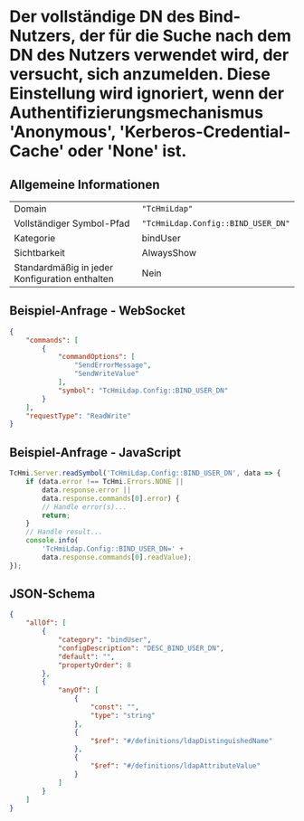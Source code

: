 # Der vollständige DN des Bind-Nutzers, der für die Suche nach dem DN des Nutzers verwendet wird, der versucht, sich anzumelden. Diese Einstellung wird ignoriert, wenn der Authentifizierungsmechanismus 'Anonymous', 'Kerberos-Credential-Cache' oder 'None' ist.

## Allgemeine Informationen

|  |  |
| - | - |
| Domain | `"TcHmiLdap"` |
| Vollständiger Symbol-Pfad | `"TcHmiLdap.Config::BIND_USER_DN"` |
| Kategorie | bindUser |
| Sichtbarkeit | AlwaysShow |
| Standardmäßig in jeder Konfiguration enthalten | Nein |

## Beispiel-Anfrage - WebSocket

```json
{
    "commands": [
        {
            "commandOptions": [
                "SendErrorMessage",
                "SendWriteValue"
            ],
            "symbol": "TcHmiLdap.Config::BIND_USER_DN"
        }
    ],
    "requestType": "ReadWrite"
}
```

## Beispiel-Anfrage - JavaScript

```javascript
TcHmi.Server.readSymbol('TcHmiLdap.Config::BIND_USER_DN', data => {
    if (data.error !== TcHmi.Errors.NONE ||
        data.response.error ||
        data.response.commands[0].error) {
        // Handle error(s)...
        return;
    }
    // Handle result...
    console.info(
        'TcHmiLdap.Config::BIND_USER_DN=' +
        data.response.commands[0].readValue);
});
```

## JSON-Schema

```json
{
    "allOf": [
        {
            "category": "bindUser",
            "configDescription": "DESC_BIND_USER_DN",
            "default": "",
            "propertyOrder": 8
        },
        {
            "anyOf": [
                {
                    "const": "",
                    "type": "string"
                },
                {
                    "$ref": "#/definitions/ldapDistinguishedName"
                },
                {
                    "$ref": "#/definitions/ldapAttributeValue"
                }
            ]
        }
    ]
}
```
